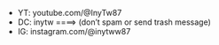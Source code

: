 
- YT: youtube.com/@InyTw87
- DC: inytw    ====>     (donʼt spam or send trash message)
- IG: instagram.com/@inytww87


